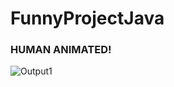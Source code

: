 # FunnyProjectJava

### HUMAN ANIMATED!

![Output1](https://user-images.githubusercontent.com/83792077/185497507-e51c3192-97f5-42fe-81c2-f5f8ea779cdf.JPG)

